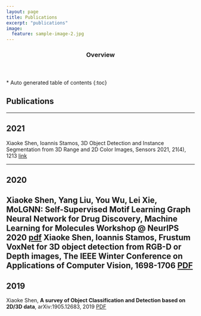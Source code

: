 ```yaml
---
layout: page
title: Publications
excerpt: "publications"
image:
  feature: sample-image-2.jpg
---
```


<section id="table-of-contents" class="toc">
  <header>
    <h3>Overview</h3>
  </header>
<div id="drawer" markdown="1">
*  Auto generated table of contents
{:toc}
</div>
</section><!-- /#table-of-contents -->



## Publications
---

## 2021
Xiaoke Shen, Ioannis Stamos, 3D Object Detection and Instance Segmentation from 3D Range and 2D Color Images, Sensors 2021, 21(4), 1213 [link](https://www.mdpi.com/992748)

---

## 2020
Xiaoke Shen, Yang Liu, You Wu, Lei Xie, **MoLGNN: Self-Supervised Motif Learning Graph Neural Network for Drug Discovery**, Machine Learning for Molecules Workshop @ NeurIPS 2020 [pdf](https://ml4molecules.github.io/papers2020/ML4Molecules_2020_paper_4.pdf)
Xiaoke Shen, Ioannis Stamos, **Frustum VoxNet for 3D object detection from RGB-D or Depth images**, The IEEE Winter Conference on Applications of Computer Vision, 1698-1706 [PDF](https://arxiv.org/pdf/1910.05483.pdf)
---

## 2019
Xiaoke Shen, **A survey of Object Classification and Detection based on 2D/3D data**,  arXiv:1905.12683, 2019 [PDF](https://arxiv.org/pdf/1905.12683.pdf)

